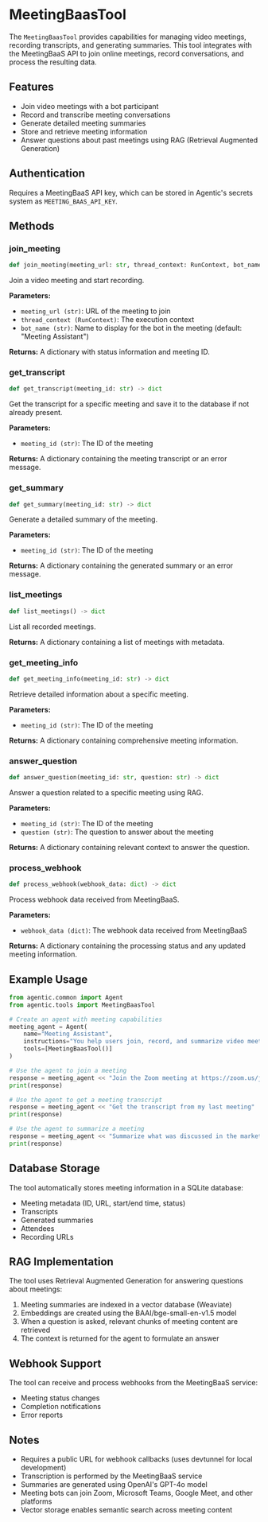# MeetingBaasTool

The `MeetingBaasTool` provides capabilities for managing video meetings, recording transcripts, and generating summaries. This tool integrates with the MeetingBaaS API to join online meetings, record conversations, and process the resulting data.

## Features

- Join video meetings with a bot participant
- Record and transcribe meeting conversations
- Generate detailed meeting summaries
- Store and retrieve meeting information
- Answer questions about past meetings using RAG (Retrieval Augmented Generation)

## Authentication

Requires a MeetingBaaS API key, which can be stored in Agentic's secrets system as `MEETING_BAAS_API_KEY`.

## Methods

### join_meeting

```python
def join_meeting(meeting_url: str, thread_context: RunContext, bot_name: str = "Meeting Assistant") -> dict
```

Join a video meeting and start recording.

**Parameters:**

- `meeting_url (str)`: URL of the meeting to join
- `thread_context (RunContext)`: The execution context
- `bot_name (str)`: Name to display for the bot in the meeting (default: "Meeting Assistant")

**Returns:**
A dictionary with status information and meeting ID.

### get_transcript

```python
def get_transcript(meeting_id: str) -> dict
```

Get the transcript for a specific meeting and save it to the database if not already present.

**Parameters:**

- `meeting_id (str)`: The ID of the meeting

**Returns:**
A dictionary containing the meeting transcript or an error message.

### get_summary

```python
def get_summary(meeting_id: str) -> dict
```

Generate a detailed summary of the meeting.

**Parameters:**

- `meeting_id (str)`: The ID of the meeting

**Returns:**
A dictionary containing the generated summary or an error message.

### list_meetings

```python
def list_meetings() -> dict
```

List all recorded meetings.

**Returns:**
A dictionary containing a list of meetings with metadata.

### get_meeting_info

```python
def get_meeting_info(meeting_id: str) -> dict
```

Retrieve detailed information about a specific meeting.

**Parameters:**

- `meeting_id (str)`: The ID of the meeting

**Returns:**
A dictionary containing comprehensive meeting information.

### answer_question

```python
def answer_question(meeting_id: str, question: str) -> dict
```

Answer a question related to a specific meeting using RAG.

**Parameters:**

- `meeting_id (str)`: The ID of the meeting
- `question (str)`: The question to answer about the meeting

**Returns:**
A dictionary containing relevant context to answer the question.

### process_webhook

```python
def process_webhook(webhook_data: dict) -> dict
```

Process webhook data received from MeetingBaaS.

**Parameters:**

- `webhook_data (dict)`: The webhook data received from MeetingBaaS

**Returns:**
A dictionary containing the processing status and any updated meeting information.

## Example Usage

```python
from agentic.common import Agent
from agentic.tools import MeetingBaasTool

# Create an agent with meeting capabilities
meeting_agent = Agent(
    name="Meeting Assistant",
    instructions="You help users join, record, and summarize video meetings.",
    tools=[MeetingBaasTool()]
)

# Use the agent to join a meeting
response = meeting_agent << "Join the Zoom meeting at https://zoom.us/j/123456789"
print(response)

# Use the agent to get a meeting transcript
response = meeting_agent << "Get the transcript from my last meeting"
print(response)

# Use the agent to summarize a meeting
response = meeting_agent << "Summarize what was discussed in the marketing meeting yesterday"
print(response)
```

## Database Storage

The tool automatically stores meeting information in a SQLite database:

- Meeting metadata (ID, URL, start/end time, status)
- Transcripts
- Generated summaries
- Attendees
- Recording URLs

## RAG Implementation

The tool uses Retrieval Augmented Generation for answering questions about meetings:

1. Meeting summaries are indexed in a vector database (Weaviate)
2. Embeddings are created using the BAAI/bge-small-en-v1.5 model
3. When a question is asked, relevant chunks of meeting content are retrieved
4. The context is returned for the agent to formulate an answer

## Webhook Support

The tool can receive and process webhooks from the MeetingBaaS service:

- Meeting status changes
- Completion notifications
- Error reports

## Notes

- Requires a public URL for webhook callbacks (uses devtunnel for local development)
- Transcription is performed by the MeetingBaaS service
- Summaries are generated using OpenAI's GPT-4o model
- Meeting bots can join Zoom, Microsoft Teams, Google Meet, and other platforms
- Vector storage enables semantic search across meeting content